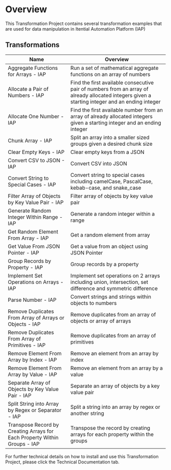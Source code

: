 # Overview 

This Transformation Project contains several transformation examples that are used for data manipulation in Itential Automation Platform (IAP)


## Transformations


<table>
  <thead>
    <tr>
      <th>Name</th>
      <th>Overview</th>
    </tr>
  </thead>
  <tbody>
    <tr>
      <td>Aggregate Functions for Arrays - IAP</td>
      <td>Run a set of mathematical aggregate functions on an array of numbers</td>
    </tr>    <tr>
      <td>Allocate a Pair of Numbers - IAP</td>
      <td>Find the first available consecutive pair of numbers from an array of already allocated integers given a starting integer and an ending integer</td>
    </tr>    <tr>
      <td>Allocate One Number - IAP</td>
      <td>Find the first available number from an array of already allocated integers given a starting integer and an ending integer</td>
    </tr>    <tr>
      <td>Chunk Array - IAP</td>
      <td>Split an array into a smaller sized groups given a desired chunk size</td>
    </tr>    <tr>
      <td>Clear Empty Keys - IAP</td>
      <td>Clear empty keys from a JSON</td>
    </tr>    <tr>
      <td>Convert CSV to JSON - IAP</td>
      <td>Convert CSV into JSON</td>
    </tr>    <tr>
      <td>Convert String to Special Cases - IAP</td>
      <td>Convert string to special cases including camelCase, PascalCase, kebab-case, and snake_case</td>
    </tr>    <tr>
      <td>Filter Array of Objects by Key Value Pair - IAP</td>
      <td>Filter array of objects by key value pair</td>
    </tr>    <tr>
      <td>Generate Random Integer Within Range - IAP</td>
      <td>Generate a random integer within a range</td>
    </tr>    <tr>
      <td>Get Random Element From Array - IAP</td>
      <td>Get a random element from array</td>
    </tr>    <tr>
      <td>Get Value From JSON Pointer - IAP</td>
      <td>Get a value from an object using JSON Pointer</td>
    </tr>    <tr>
      <td>Group Records by Property - IAP</td>
      <td>Group records by a property</td>
    </tr>    <tr>
      <td>Implement Set Operations on Arrays - IAP</td>
      <td>Implement set operations on 2 arrays including union, intersection, set difference and symmetric difference</td>
    </tr>    <tr>
      <td>Parse Number - IAP</td>
      <td>Convert strings and strings within objects to numbers</td>
    </tr>    <tr>
      <td>Remove Duplicates From Array of Arrays or Objects - IAP</td>
      <td>Remove duplicates from an array of objects or array of arrays</td>
    </tr>    <tr>
      <td>Remove Duplicates From Array of Primitives - IAP</td>
      <td>Remove duplicates from an array of primitives</td>
    </tr>    <tr>
      <td>Remove Element From Array by Index - IAP</td>
      <td>Remove an element from an array by index</td>
    </tr>    <tr>
      <td>Remove Element From Array by Value - IAP</td>
      <td>Remove an element from an array by a value</td>
    </tr>    <tr>
      <td>Separate Array of Objects by Key Value Pair - IAP</td>
      <td>Separate an array of objects by a key value pair</td>
    </tr>    <tr>
      <td>Split String into Array by Regex or Separator - IAP</td>
      <td>Split a string into an array by regex or another string</td>
    </tr>    <tr>
      <td>Transpose Record by Creating Arrays for Each Property Within Groups - IAP</td>
      <td>Transpose the record by creating arrays for each property within the groups</td>
    </tr>
  </tbody>
</table>

For further technical details on how to install and use this Transformation Project, please click the Technical Documentation tab. 
